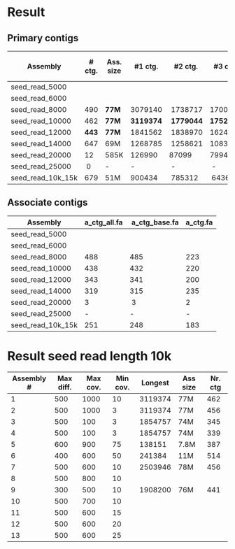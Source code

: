 # Result

## Primary contigs

| Assembly          | # ctg.  | Ass. size | #1 ctg.     | #2 ctg.     | #3 ctg.     | # circ. ctg. | chimers_nodes |
|-------------------|---------|-----------|-------------|-------------|-------------|--------------|---------------|
| seed_read_5000    |         |           |             |             |             |              |               |
| seed_read_6000    |         |           |             |             |             |              |               | 
| seed_read_8000    | 490     | **77M**   | 3079140     | 1738717     | 1700264     | 21           | 884           |
| seed_read_10000   | 462     | **77M**   | **3119374** | **1779044** | **1752711** | 18           | 638           |
| seed_read_12000   | **443** | **77M**   | 1841562     | 1838970     | 1624136     | 12           | **466**       |
| seed_read_14000   | 647     | 69M       | 1268785     | 1258621     | 1083957     | 10           | 792           |
| seed_read_20000   | 12      | 585K      | 126990      | 87099       | 79941       | 1            | 0             |
| seed_read_25000   | 0       | -         | -           | -           | -           | -            | -             |
| seed_read_10k_15k | 679     | 51M       | 900434      | 785312      | 643644      | **7**        | 832           |

## Associate contigs

| Assembly          | a_ctg_all.fa | a_ctg_base.fa | a_ctg.fa |
|-------------------|--------------|---------------|----------|
| seed_read_5000    |              |               |          |
| seed_read_6000    |              |               |          |
| seed_read_8000    | 488          | 485           | 223      |
| seed_read_10000   | 438          | 432           | 220      |
| seed_read_12000   | 343          | 341           | 200      |
| seed_read_14000   | 319          | 315           | 235      |
| seed_read_20000   | 3            | 3             | 2        |
| seed_read_25000   | -            | -             | -        |
| seed_read_10k_15k | 251          | 248           | 183      |

# Result seed read length 10k

| Assembly # | Max diff. | Max cov. | Min cov. | Longest | Ass size | Nr. ctg |
|------------|-----------|----------|----------|---------|----------|---------|
| 1          | 500       | 1000     | 10       | 3119374 | 77M      | 462     |
| 2          | 500       | 1000     | 3        | 3119374 | 77M      | 456     |
| 3          | 500       | 100      | 3        | 1854757 | 74M      | 345     |
| 4          | 500       | 100      | 3        | 1854757 | 74M      | 339     |
| 5          | 600       | 900      | 75       | 138151  | 7.8M     | 387     |
| 6          | 400       | 600      | 50       | 241384  | 11M      | 514     |
| 7          | 500       | 600      | 10       | 2503946 | 78M      | 456     |
| 8          | 500       | 800      | 10       | 
| 9          | 300       | 500      | 10       | 1908200 | 76M      | 441     |
| 10         | 500       | 700      | 10       |
| 11         | 500       | 600      | 15       |
| 12         | 500       | 600      | 20       |
| 13         | 500       | 600      | 25       |





